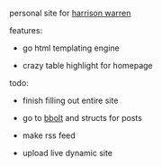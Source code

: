 personal site for [harrison warren](https://harrisonwarren.net)

features: 

* go html templating engine

* crazy table highlight for homepage

todo:

* finish filling out entire site

* go to [bbolt](https://github.com/etcd-io/bbolt) and structs for posts

* make rss feed

* upload live dynamic site
